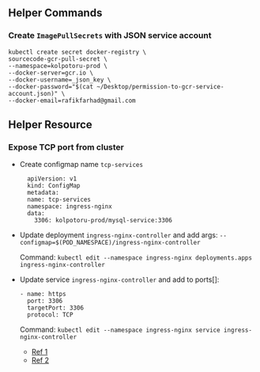 ## Helper Commands

### Create `ImagePullSecrets` with JSON service account

```
kubectl create secret docker-registry \
sourcecode-gcr-pull-secret \
--namespace=kolpotoru-prod \
--docker-server=gcr.io \
--docker-username=_json_key \
--docker-password="$(cat ~/Desktop/permission-to-gcr-service-account.json)" \
--docker-email=rafikfarhad@gmail.com

```

## Helper Resource

### Expose TCP port from cluster

- Create configmap name `tcp-services`
  ```
    apiVersion: v1
    kind: ConfigMap
    metadata:
    name: tcp-services
    namespace: ingress-nginx
    data:
      3306: kolpotoru-prod/mysql-service:3306
  ```

- Update deployment `ingress-nginx-controller` and add args: `--configmap=$(POD_NAMESPACE)/ingress-nginx-controller`
  
  Command: `kubectl edit --namespace ingress-nginx deployments.apps ingress-nginx-controller`

- Update service `ingress-nginx-controller` and add to ports[]: 
   ```
   - name: https
     port: 3306
     targetPort: 3306
     protocol: TCP
    ```
  
  Command: `kubectl edit --namespace ingress-nginx service ingress-nginx-controller`

  - [Ref 1](https://github.com/kubernetes/ingress-nginx/blob/master/docs/user-guide/exposing-tcp-udp-services.md)
  - [Ref 2](https://chrisedrego.medium.com/setting-up-a-standalone-mysql-instance-on-kubernetes-exposing-it-using-nginx-ingress-controller-262fc7af593a)
